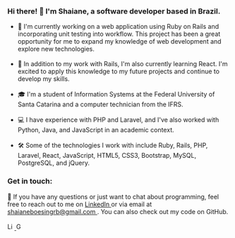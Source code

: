 ### Hi there! 👋 I'm Shaiane, a software developer based in Brazil.


<ul>
  <li> 🔭 I'm currently working on a web application using Ruby on Rails and incorporating unit testing into workflow. This project has been a great opportunity for me to expand my knowledge of web development and explore new technologies. </li>
  <br/>
  <li> 🌱 In addition to my work with Rails, I'm also currently learning React. I'm excited to apply this knowledge to my future projects and continue to develop my skills. </li>
<br/>
  <li> 🎓 I'm a student of Information Systems at the Federal University of Santa Catarina and a computer technician from the IFRS. </li>
<br/>
  <li> 💻 I have experience with PHP and Laravel, and I've also worked with Python, Java, and JavaScript in an academic context. </li>
<br/>
  <li>  🛠️ Some of the technologies I work with include Ruby, Rails, PHP, Laravel, React, JavaScript, HTML5, CSS3, Bootstrap, MySQL, PostgreSQL, and jQuery. </li>
</ul>


<h3> Get in touch: </h3>
<div> 💬 If you have any questions or just want to chat about programming, feel free to reach out to me on <a href="https://www.linkedin.com/in/shaiane-boesing-rodrigues-borges-3887941b2/" target="_blank"> LinkedIn  </a>  or via email at <a href="mailto:shaianeboesingrb@gmail.com" target="_blank"> shaianeboesingrb@gmail.com  </a> . You can also check out my code on GitHub. </div>
<br/>
<div>  
  <a href="https://www.linkedin.com/in/shaiane-boesing-rodrigues-borges-3887941b2/" target="_blank">
     <img src="https://cdn.svgporn.com/logos/linkedin-icon.svg" alt="Linkedin Logo" width="16">
  </a> 
  <a href="mailto:shaianeboesingrb@gmail.com" target="_blank">
    <img src="https://cdn.svgporn.com/logos/google-gmail.svg" alt="Gmail logo" height="16">
  </a>
</div>

